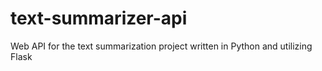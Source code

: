 # text-summarizer-api
Web API for the text summarization project written in Python and utilizing Flask
